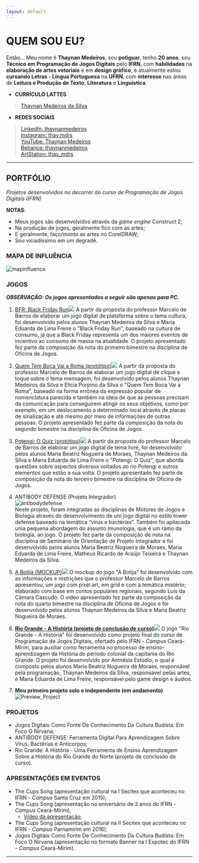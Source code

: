 ```yaml
---
layout: default
---
```


# QUEM SOU EU?

Então... Meu nome é **Thaynan Medeiros**, sou **potiguar**, tenho **20 anos**, sou **Técnico em Programação de Jogos Digitais** pelo **IFRN**, com **habilidades** na **elaboração de artes vetoriais** e em **design gráfico**, e atualmente estou **cursando Letras - Língua Portuguesa** na **UFRN**, com **interesse** nas áreas de **Leitura e Produção de Texto**, **Literatura** e **Linguística**.  

* **CURRÍCULO LATTES**

> [Thaynan Medeiros da Silva](http://lattes.cnpq.br/1310177915937354)

* **REDES SOCIAIS**

> [LinkedIn: thaynanmedeiros](https://www.linkedin.com/in/thaynanmedeiros)  
> [Instagram: thay.mdrs](https://www.instagram.com/thay.mdrs)  
> [YouTube: Thaynan Medeiros](https://www.youtube.com/channel/UCcRV_fDMn7_51ULNUNj8Ebw)  
> [Behance: thaynanmedeiros](https://www.behance.net/thaynanmedeiros)  
> [ArtStation: thay_mdrs](https://www.artstation.com/thay_mdrs)  

* * *

## PORTFÓLIO

_Projetos desenvolvidos no decorrer do curso de Programação de Jogos Digitais (IFRN)_

**NOTAS**:
- Meus jogos são desenvolvidos através da _game engine_ Construct 2;
- Na produção de jogos, geralmente fico com as artes;
- E geralmente, faço/monto as artes no CorelDRAW;
- Sou viciadíssimo em um degradê.

### MAPA DE INFLUÊNCIA

![mapinfluence](meumapadeinfluencia.png)

### JOGOS

**_OBSERVAÇÃO: Os jogos apresentados a seguir são apenas para PC._**

1. [BFR: Black Friday Run![](bfrmenu.png)](https://thaynanmedeiros.github.io/BFR/)  A partir da proposta do professor Marcelo de Barros de elaborar um jogo digital de plataforma sobre o tema cultura, foi desenvolvido pelos alunos Thaynan Medeiros da Silva e Maria Eduarda de Lima Freire o "Black Friday Run", baseado na cultura de consumo, já que a Black Friday representa um dos maiores eventos de incentivo ao consumo de massa na atualidade. O projeto apresentado fez parte da composição da nota do primeiro bimestre na disciplina de Oficina de Jogos.  

2. [Quem Tem Boca Vai a Roma (protótipo)![](qtbvarmenu.png)](https://thaynanmedeiros.github.io/QTBVAR2/)  A partir da proposta do professor Marcelo de Barros de elaborar um jogo digital de clique e toque sobre o tema mensagem, foi desenvolvido pelos alunos Thaynan Medeiros da Silva e Elicia Porpino da Silva o "Quem Tem Boca Vai a Roma", baseado na forma errônea da expressão popular de nomenclatura parecida e também na ideia de que as pessoas precisam da comunicação para conseguirem atingir os seus objetivos, como por exemplo, em um deslocamento a determinado local através de placas de sinalização e até mesmo por meio de informações de outras pessoas. O projeto apresentado fez parte da composição da nota do segundo bimestre na disciplina de Oficina de Jogos.  

3. [Potengi: O Quiz (protótipo)![](potengimenu.png)](https://mrbtrzmoraes.github.io/Quiz1/)  A partir da proposta do professor Marcelo de Barros de elaborar um jogo digital de tema livre, foi desenvolvido pelos alunos Maria Beatriz Nogueira de Moraes, Thaynan Medeiros da Silva e Maria Eduarda de Lima Freire o "Potengi: O Quiz", que aborda questões sobre aspectos diversos voltados ao rio Potengi e outros elementos que estão a sua volta. O projeto apresentado fez parte da composição da nota do terceiro bimestre na disciplina de Oficina de Jogos.  

4. ANTIBODY DEFENSE (Projeto Integrador)  
![antibodydefense](antibodydefense.png)  
Neste projeto, foram integradas as disciplinas de Motores de Jogos e Biologia através do desenvolvimento de um jogo digital no estilo tower defense baseado na temática “vírus e bactérias”. Também foi apliacada uma pequena abordagem do assunto imunologia, que é um ramo da biologia, ao jogo. O projeto fez parte da composição de nota na disciplina de Seminário de Orientação de Projeto Integrador e foi desenvolvido pelos alunos Maria Beatriz Nogueira de Moraes, Maria Eduarda de Lima Freire, Matheus Ricardo de Araújo Teixeira e Thaynan Medeiros da Silva.  

5. [A Botija (MOCKUP)![](abotija.PNG)](https://youtu.be/Q2WM7h9t8Gk)  O mockup do jogo "A Botija" foi desenvolvido com as informações e restrições que o professor Marcelo de Barros apresentou, um jogo com pixel art, em grid e com a temática mistério; elaborado com base em contos populares regionais, segundo Luís da Câmara Cascudo. O vídeo apresentado fez parte da composição da nota do quarto bimestre na disciplina de Oficina de Jogos e foi desenvolvido pelos alunos Thaynan Medeiros da Silva e Maria Beatriz Nogueira de Moraes.  

6. **[Rio Grande - A História (projeto de conclusão de curso)![](RioGrandeCapa.png)](https://mrbtrzmoraes.github.io/RioGrande/)**  O jogo "Rio Grande - A História" foi desenvolvido como projeto final do curso de Programação de Jogos Digitais, ofertado pelo IFRN - _Campus_ Ceará-Mirim, para auxiliar como ferramenta no processo de ensino-aprendizagem da História do período colonial da capitania do Rio Grande. O projeto foi desenvolvido por Amnésia Estúdio, o qual é composto pelos alunos Maria Beatriz Nogueira de Moraes, responsável pela programação, Thaynan Medeiros da Silva, responsável pelas artes, e Maria Eduarda de Lima Freire, responsável pelo game design e áudios.  

7. **Meu primeiro projeto solo e independente (em andamento)**  
![Preview_Project](Preview_Project.png)  

### PROJETOS

- Jogos Digitais Como Fonte De Conhecimento Da Cultura Budista: Em Foco O Nirvana;
- ANTIBODY DEFENSE: Ferramenta Digital Para Aprendizagem Sobre Vírus, Bactérias e Anticorpos;
- Rio Grande: A História - Uma Ferramenta de Ensino Aprendizagem Sobre a História do Rio Grande do Norte (projeto de conclusão de curso).

### APRESENTAÇÕES EM EVENTOS

- The Cups Song (apresentação cultural na I Secitex que aconteceu no IFRN - _Campus_ Santa Cruz em 2015);  
- The Cups Song (apresentação no aniversário de 2 anos do IFRN - _Campus_ Ceará-Mirim),  
  - [Vídeo da apresentação](https://www.youtube.com/watch?v=Gy5uhUjbOJc);  
- The Cups Song (apresentação cultural na II Secitex que aconteceu no IFRN - _Campus_ Parnamirim em 2016);  
- Jogos Digitais Como Fonte De Conhecimento Da Cultura Budista: Em Foco O Nirvana (apresentação no formato Banner na I Expotec do IFRN - _Campus_ Ceará-Mirim).

* * *
